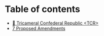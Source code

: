 # Table of contents

* [🐰 Tricameral Confederal Republic \<TCR>](README.md)
* [7 Proposed Amendments](7-proposed-amendments.md)
